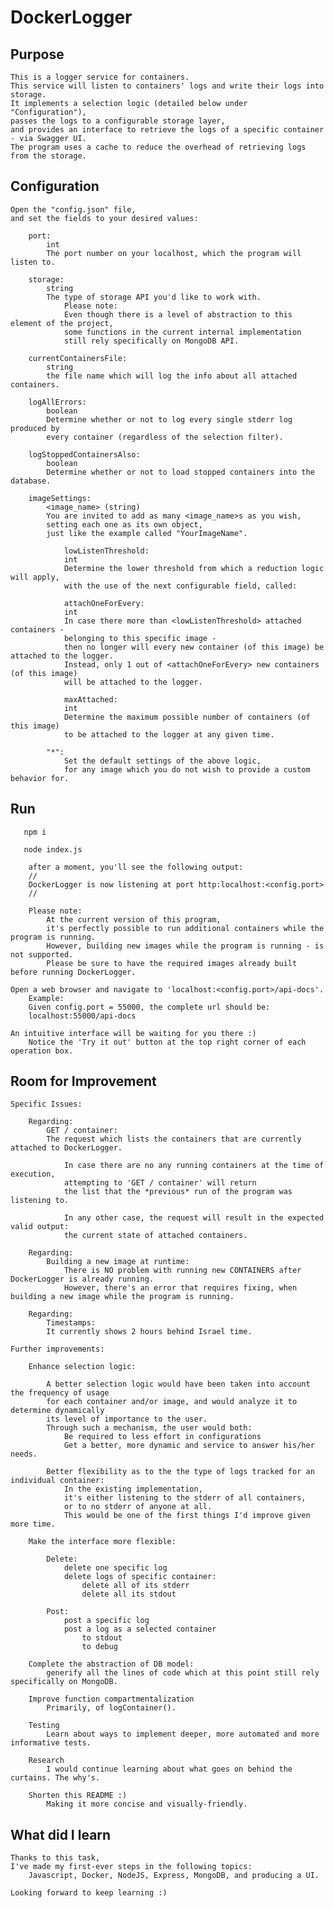 # DockerLogger

## Purpose
    This is a logger service for containers.
    This service will listen to containers' logs and write their logs into storage.
    It implements a selection logic (detailed below under "Configuration"),
    passes the logs to a configurable storage layer,
    and provides an interface to retrieve the logs of a specific container - via Swagger UI.  
    The program uses a cache to reduce the overhead of retrieving logs from the storage.

## Configuration
    Open the "config.json" file,
    and set the fields to your desired values:

        port: 
            int
            The port number on your localhost, which the program will listen to.

        storage: 
            string
            The type of storage API you'd like to work with. 
                Please note: 
                Even though there is a level of abstraction to this element of the project,
                some functions in the current internal implementation
                still rely specifically on MongoDB API.

        currentContainersFile: 
            string
            the file name which will log the info about all attached containers.

        logAllErrors: 
            boolean
            Determine whether or not to log every single stderr log produced by
            every container (regardless of the selection filter).

        logStoppedContainersAlso:
            boolean
            Determine whether or not to load stopped containers into the database.

        imageSettings:
            <image_name> (string)
            You are invited to add as many <image_name>s as you wish,
            setting each one as its own object,
            just like the example called "YourImageName".
                
                lowListenThreshold: 
                int
                Determine the lower threshold from which a reduction logic will apply,
                with the use of the next configurable field, called:

                attachOneForEvery:
                int
                In case there more than <lowListenThreshold> attached containers -
                belonging to this specific image - 
                then no longer will every new container (of this image) be attached to the logger.
                Instead, only 1 out of <attachOneForEvery> new containers (of this image)
                will be attached to the logger.

                maxAttached:
                int
                Determine the maximum possible number of containers (of this image)
                to be attached to the logger at any given time.

            "*":
                Set the default settings of the above logic,
                for any image which you do not wish to provide a custom behavior for.

## Run    
```    npm i ```
    
```    node index.js  ```

        after a moment, you'll see the following output: 
        // 
        DockerLogger is now listening at port http:localhost:<config.port>
        // 
        
        Please note:
            At the current version of this program,
            it's perfectly possible to run additional containers while the program is running.
            However, building new images while the program is running - is not supported.
            Please be sure to have the required images already built before running DockerLogger.

    Open a web browser and navigate to 'localhost:<config.port>/api-docs'.
        Example:
        Given config.port = 55000, the complete url should be:
        localhost:55000/api-docs
    
    An intuitive interface will be waiting for you there :)
        Notice the 'Try it out' button at the top right corner of each operation box.

## Room for Improvement

    Specific Issues:

        Regarding:
            GET / container: 
            The request which lists the containers that are currently attached to DockerLogger.

                In case there are no any running containers at the time of execution,
                attempting to 'GET / container' will return
                the list that the *previous* run of the program was listening to.
                
                In any other case, the request will result in the expected valid output:
                the current state of attached containers.

        Regarding:
            Building a new image at runtime:
                There is NO problem with running new CONTAINERS after DockerLogger is already running.
                However, there's an error that requires fixing, when building a new image while the program is running.

        Regarding:
            Timestamps:
            It currently shows 2 hours behind Israel time.
    
    Further improvements:

        Enhance selection logic:
        
            A better selection logic would have been taken into account the frequency of usage
            for each container and/or image, and would analyze it to determine dynamically
            its level of importance to the user.
            Through such a mechanism, the user would both:
                Be required to less effort in configurations
                Get a better, more dynamic and service to answer his/her needs.

            Better flexibility as to the the type of logs tracked for an individual container:
                In the existing implementation, 
                it's either listening to the stderr of all containers,
                or to no stderr of anyone at all.
                This would be one of the first things I'd improve given more time.

        Make the interface more flexible:

            Delete:
                delete one specific log
                delete logs of specific container:
                    delete all of its stderr 
                    delete all its stdout

            Post:
                post a specific log
                post a log as a selected container
                    to stdout
                    to debug

        Complete the abstraction of DB model:
            generify all the lines of code which at this point still rely specifically on MongoDB.

        Improve function compartmentalization
            Primarily, of logContainer().
            
        Testing
            Learn about ways to implement deeper, more automated and more informative tests.
            
        Research
            I would continue learning about what goes on behind the curtains. The why's.
        
        Shorten this README :)
            Making it more concise and visually-friendly.

## What did I learn

    Thanks to this task,
    I've made my first-ever steps in the following topics:
        Javascript, Docker, NodeJS, Express, MongoDB, and producing a UI.
        
    Looking forward to keep learning :)
